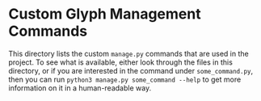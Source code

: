 # Custom Glyph Management Commands

This directory lists the custom `manage.py` commands that are used in the project. To see what 
is available, either look through the files in this directory, or if you are interested in the command 
under `some_command.py`, then you can run `python3 manage.py some_command --help` to get more information on it 
in a human-readable way.